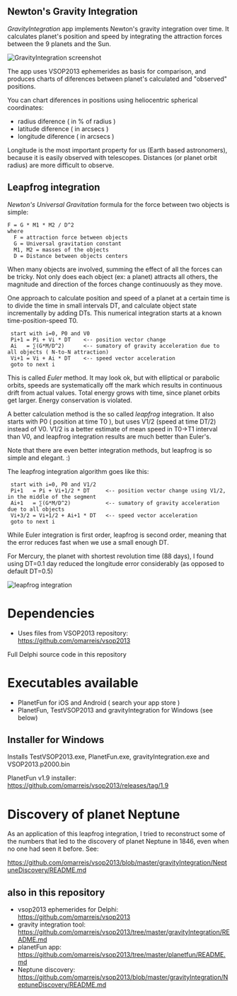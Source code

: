 ## Newton's Gravity Integration

*GravityIntegration* app implements Newton's gravity integration over time.
It calculates planet's position and speed by integrating the attraction forces
between the 9 planets and the Sun. 

![GravityIntegration screenshot](screenshotGravityIntegration.png)

The app uses VSOP2013 ephemerides as basis for comparison, and produces charts 
of diferences between planet's calculated and "observed" positions.

You can chart diferences in positions using heliocentric spherical coordinates: 

* radius diference ( in % of radius ) 
* latitude diference ( in arcsecs )
* longitude diference ( in arcsecs )

Longitude is the most important property for us (Earth based astronomers),
because it is easily observed with telescopes. Distances (or planet orbit radius)
are more difficult to observe.

## Leapfrog integration
*Newton's Universal Gravitation* formula for the force between two objects is simple: 

    F = G * M1 * M2 / D^2
    where
      F = attraction force between objects
      G = Universal gravitation constant
      M1, M2 = masses of the objects
      D = Distance between objects centers
    
When many objects are involved, summing the effect of all the forces can be tricky. Not only does each object (ex: a planet) 
attracts all others, the magnitude and direction of the forces change continuously as they move. 

One approach to calculate position and speed of a planet at a certain time is to divide 
the time in small intervals DT, and calculate object state incrementally by adding DTs.
This numerical integration starts at a known time-position-speed T0.

     start with i=0, P0 and V0 
     Pi+1 = Pi + Vi * DT    <-- position vector change 
     Ai   = ∑(G*M/D^2)      <-- sumatory of gravity acceleration due to all objects ( N-to-N attraction)
     Vi+1 = Vi + Ai * DT    <-- speed vector acceleration 
     goto to next i 
  
This is called *Euler* method. It may look ok, but with elliptical or parabolic orbits, 
speeds are systematically off the mark which results in continuous drift from actual values. 
Total energy grows with time, since planet orbits get larger. Energy conservation is violated.

A better calculation method is the so called *leapfrog* integration.
It also starts with P0 ( position at time T0 ), but uses V1/2 (speed at time DT/2) instead of V0. 
V1/2 is a better estimate of mean speed in T0->T1 interval than V0, 
and leapfrog integration results are much better than Euler's.

Note that there are even better integration methods, but leapfrog is so simple and elegant.   :)  

The leapfrog integration algorithm goes like this:

     start with i=0, P0 and V1/2 
     Pi+1   = Pi + Vi+1/2 * DT     <-- position vector change using V1/2, in the middle of the segment
     Ai+1   = ∑(G*M/D^2)           <-- sumatory of gravity acceleration due to all objects
     Vi+3/2 = Vi+1/2 + Ai+1 * DT   <-- speed vector acceleration 
     goto to next i 
    
While Euler integration is first order, leapfrog is second order, 
meaning that the error reduces fast when we use a small enough DT.

For Mercury, the planet with shortest revolution time (88 days), 
I found using DT=0.1 day reduced the longitude error considerably (as opposed to default DT=0.5) 

![leapfrog integration](leapfrogIntegration.png)

# Dependencies

* Uses files from VSOP2013 repository:  https://github.com/omarreis/vsop2013

Full Delphi source code  in this repository

# Executables available

* PlanetFun for iOS and Android ( search your app store )
* PlanetFun, TestVSOP2013 and gravityIntegration for Windows (see below)

## Installer for Windows 

Installs TestVSOP2013.exe, PlanetFun.exe, gravityIntegration.exe and VSOP2013.p2000.bin

PlanetFun v1.9 installer:  https://github.com/omarreis/vsop2013/releases/tag/1.9

# Discovery of planet Neptune

As an application of this leapfrog integration, I tried to reconstruct some of the 
numbers that led to the discovery of planet Neptune in 1846, even when no one 
had seen it before.  See:

https://github.com/omarreis/vsop2013/blob/master/gravityIntegration/NeptuneDiscovery/README.md

## also in this repository

* vsop2013 ephemerides for Delphi: https://github.com/omarreis/vsop2013
* gravity integration tool: https://github.com/omarreis/vsop2013/tree/master/gravityIntegration/README.md
* planetFun app: https://github.com/omarreis/vsop2013/tree/master/planetfun/README.md
* Neptune discovery: https://github.com/omarreis/vsop2013/blob/master/gravityIntegration/NeptuneDiscovery/README.md




